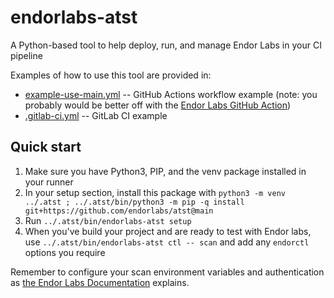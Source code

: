# endorlabs-atst
A Python-based tool to help deploy, run, and manage Endor Labs in your CI pipeline

Examples of how to use this tool are provided in:

- [example-use-main.yml](.github/workflows/example-use-main.yml) -- GitHub Actions workflow example (note: you probably would be better off with the [Endor Labs GitHub Action](https://github.com/marketplace/actions/endor-labs-scan))
- [.gitlab-ci.yml](.gitlab-ci.yml) -- GitLab CI example

## Quick start

1. Make sure you have Python3, PIP, and the venv package installed in your runner
2. In your setup section, install this package with `python3 -m venv ../.atst ; ../.atst/bin/python3 -m pip -q install git+https://github.com/endorlabs/atst@main`
3. Run `../.atst/bin/endorlabs-atst setup`
4. When you've build your project and are ready to test with Endor labs, use `../.atst/bin/endorlabs-atst ctl -- scan` and add any `endorctl` options you require

Remember to configure your scan environment variables and authentication as [the Endor Labs Documentation](https://docs.api.endorlabs.com) explains.